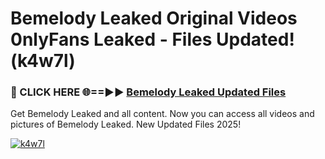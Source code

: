 # Bemelody Leaked Original Videos 0nlyFans Leaked - Files Updated! (k4w7l)

<h3>🔴 CLICK HERE 🌐==►► <a href="https://tinyurl.com/4seja8ks" rel="nofollow">Bemelody Leaked Updated Files</a></h3>

Get Bemelody Leaked and all content. Now you can access all videos and pictures of Bemelody Leaked. New Updated Files 2025!

[![k4w7l](https://i.imgur.com/EWjZXRe.gif)](https://tinyurl.com/4seja8ks)
